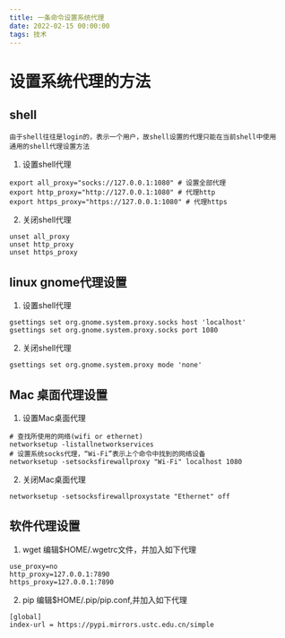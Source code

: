 ```yaml
---
title: 一条命令设置系统代理
date: 2022-02-15 00:00:00
tags: 技术
---
```


# 设置系统代理的方法

## shell

	由于shell往往是login的，表示一个用户，故shell设置的代理只能在当前shell中使用
	通用的shell代理设置方法

1. 设置shell代理
```shell
export all_proxy="socks://127.0.0.1:1080" # 设置全部代理
export http_proxy="http://127.0.0.1:1080" # 代理http
export https_proxy="https://127.0.0.1:1080" # 代理https
```

2. 关闭shell代理
```shell
unset all_proxy
unset http_proxy
unset https_proxy
```

## linux gnome代理设置
1. 设置shell代理
```shell
gsettings set org.gnome.system.proxy.socks host 'localhost'
gsettings set org.gnome.system.proxy.socks port 1080
```

2. 关闭shell代理
```shell
gsettings set org.gnome.system.proxy mode 'none'
```

## Mac 桌面代理设置
1. 设置Mac桌面代理
```shell
# 查找所使用的网络(wifi or ethernet)
networksetup -listallnetworkservices
# 设置系统socks代理，“Wi-Fi”表示上个命令中找到的网络设备
networksetup -setsocksfirewallproxy "Wi-Fi" localhost 1080
```
2. 关闭Mac桌面代理
```shell
networksetup -setsocksfirewallproxystate "Ethernet" off
```

## 软件代理设置
1. wget
	编辑$HOME/.wgetrc文件，并加入如下代理
```config
use_proxy=no
http_proxy=127.0.0.1:7890
https_proxy=127.0.0.1:7890
```

2. pip
	编辑$HOME/.pip/pip.conf,并加入如下代理
```shel
[global]
index-url = https://pypi.mirrors.ustc.edu.cn/simple
```